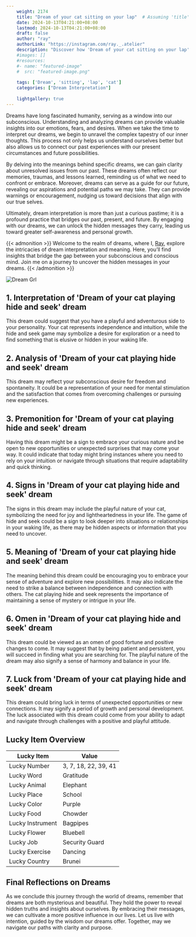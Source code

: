 ```yaml
---
    weight: 2174
    title: "Dream of your cat sitting on your lap"  # Assuming 'title' column exists
    date: 2024-10-13T04:21:00+08:00
    lastmod: 2024-10-13T04:21:00+08:00
    draft: false
    author: "ray"
    authorLink: "https://instagram.com/ray._.atelier"
    description: "Discover how 'Dream of your cat sitting on your lap' can interpret your future and uncover its significant meanings in your life."
    #images: []
    #resources:
    #- name: "featured-image"
    #  src: "featured-image.png"
    
    tags: ['Dream', 'sitting', 'lap', 'cat']
    categories: ["Dream Interpretation"]
    
    lightgallery: true
---
```

    
Dreams have long fascinated humanity, serving as a window into our subconscious. Understanding and analyzing dreams can provide valuable insights into our emotions, fears, and desires. When we take the time to interpret our dreams, we begin to unravel the complex tapestry of our inner thoughts. This process not only helps us understand ourselves better but also allows us to connect our past experiences with our present circumstances and future possibilities.

By delving into the meanings behind specific dreams, we can gain clarity about unresolved issues from our past. These dreams often reflect our memories, traumas, and lessons learned, reminding us of what we need to confront or embrace. Moreover, dreams can serve as a guide for our future, revealing our aspirations and potential paths we may take. They can provide warnings or encouragement, nudging us toward decisions that align with our true selves.

Ultimately, dream interpretation is more than just a curious pastime; it is a profound practice that bridges our past, present, and future. By engaging with our dreams, we can unlock the hidden messages they carry, leading us toward greater self-awareness and personal growth.

{{< admonition >}}
Welcome to the realm of dreams, where I, [Ray](https://instagram.com/ray._.atelier), explore the intricacies of dream interpretation and meaning. Here, you’ll find insights that bridge the gap between your subconscious and conscious mind. Join me on a journey to uncover the hidden messages in your dreams.
{{< /admonition >}}

![Dream Grl](https://cdn.pixabay.com/photo/2017/11/02/03/35/gothic-2910057_1280.jpg "Dream Grl")

## 1. Interpretation of 'Dream of your cat playing hide and seek' dream

This dream could suggest that you have a playful and adventurous side to your personality. Your cat represents independence and intuition, while the hide and seek game may symbolize a desire for exploration or a need to find something that is elusive or hidden in your waking life.

## 2. Analysis of 'Dream of your cat playing hide and seek' dream

This dream may reflect your subconscious desire for freedom and spontaneity. It could be a representation of your need for mental stimulation and the satisfaction that comes from overcoming challenges or pursuing new experiences.

## 3. Premonition for 'Dream of your cat playing hide and seek' dream

Having this dream might be a sign to embrace your curious nature and be open to new opportunities or unexpected surprises that may come your way. It could indicate that today might bring instances where you need to rely on your intuition or navigate through situations that require adaptability and quick thinking.

## 4. Signs in 'Dream of your cat playing hide and seek' dream

The signs in this dream may include the playful nature of your cat, symbolizing the need for joy and lightheartedness in your life. The game of hide and seek could be a sign to look deeper into situations or relationships in your waking life, as there may be hidden aspects or information that you need to uncover.

## 5. Meaning of 'Dream of your cat playing hide and seek' dream

The meaning behind this dream could be encouraging you to embrace your sense of adventure and explore new possibilities. It may also indicate the need to strike a balance between independence and connection with others. The cat playing hide and seek represents the importance of maintaining a sense of mystery or intrigue in your life.

## 6. Omen in 'Dream of your cat playing hide and seek' dream

This dream could be viewed as an omen of good fortune and positive changes to come. It may suggest that by being patient and persistent, you will succeed in finding what you are searching for. The playful nature of the dream may also signify a sense of harmony and balance in your life.

## 7. Luck from 'Dream of your cat playing hide and seek' dream

This dream could bring luck in terms of unexpected opportunities or new connections. It may signify a period of growth and personal development. The luck associated with this dream could come from your ability to adapt and navigate through challenges with a positive and playful attitude.

## Lucky Item Overview
| Lucky Item          | Value              |
|---------------|--------------------|
| Lucky Number        | 3, 7, 18, 22, 39, 41  |
| Lucky Word          | Gratitude |
| Lucky Animal        | Elephant |
| Lucky Place         | School     |
| Lucky Color         | Purple     |
| Lucky Food          | Chowder      |
| Lucky Instrument    | Bagpipes |
| Lucky Flower        | Bluebell    |
| Lucky Job           | Security Guard       |
| Lucky Exercise      | Dancing  |
| Lucky Country       | Brunei    |


##  Final Reflections on Dreams

As we conclude this journey through the world of dreams, remember that dreams are both mysterious and beautiful. They hold the power to reveal hidden truths and insights about ourselves. By embracing their messages, we can cultivate a more positive influence in our lives. Let us live with intention, guided by the wisdom our dreams offer. Together, may we navigate our paths with clarity and purpose.
